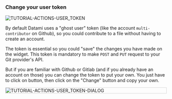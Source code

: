 ### Change your user token

<div>
  <img
    alt="TUTORIAL-ACTIONS-USER_TOKEN"
    src="https://raw.githubusercontent.com/multi-coop/vizboard-website-content/main/images/tutorial/commented/tutorial-06.png"
    />
</div>

By default Datami uses a "ghost user" token (like the account `multi-contributor` on Github), so you could contribute to a file without having to create an account.

The token is essential so you could "save" the changes you have made on the widget. This token is mandatory to make `POST` and `PUT` request to your Git provider's API.

But if you are familiar with Github or Gitlab (and if you already have an account on those) you can change the token to put your own. You just have to click on <span class="icon"><i class="mdi mdi-account"></i></span>  button, then click on the "Change" button and copy your own.

<div style="border: thin solid lightgrey;">
  <img
    alt="TUTORIAL-ACTIONS-USER_TOKEN-DIALOG"
    src="https://raw.githubusercontent.com/multi-coop/vizboard-website-content/main/images/tutorial/actions-token.png"
    />
</div>
